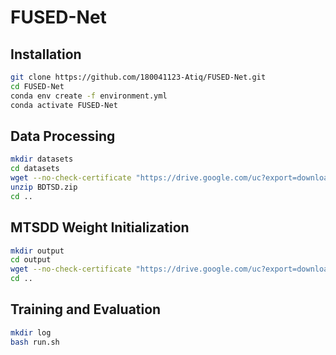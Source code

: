 # FUSED-Net
## Installation
```bash
git clone https://github.com/180041123-Atiq/FUSED-Net.git
cd FUSED-Net
conda env create -f environment.yml
conda activate FUSED-Net
```
## Data Processing
```bash
mkdir datasets
cd datasets
wget --no-check-certificate "https://drive.google.com/uc?export=download&id=1FRDs9V8SXFZRhyqUmMZpTiSTyLXBiCw0" -O BDTSD.zip
unzip BDTSD.zip
cd ..
```
## MTSDD Weight Initialization
```bash
mkdir output
cd output
wget --no-check-certificate "https://drive.google.com/uc?export=download&id=1ogF_v2QdDLPgnsCimXNpQUrv-hXHsl4m" -O model_final.pth
cd ..
```
## Training and Evaluation
```bash
mkdir log
bash run.sh
```

